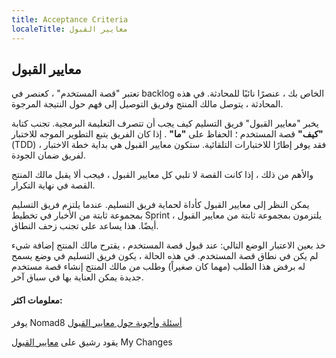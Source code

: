 ```yaml
---
title: Acceptance Criteria
localeTitle: معايير القبول
---
```

## معايير القبول

تعتبر "قصة المستخدم" ، كعنصر في backlog الخاص بك ، عنصرًا نائبًا للمحادثة. في هذه المحادثة ، يتوصل مالك المنتج وفريق التوصيل إلى فهم حول النتيجة المرجوة.

يخبر "معايير القبول" فريق التسليم كيف يجب أن تتصرف التعليمة البرمجية. تجنب كتابة **"كيف"** قصة المستخدم ؛ الحفاظ على **"ما"** . إذا كان الفريق يتبع التطوير الموجه للاختبار (TDD) ، فقد يوفر إطارًا للاختبارات التلقائية. ستكون معايير القبول هي بداية خطة الاختبار لفريق ضمان الجودة.

والأهم من ذلك ، إذا كانت القصة لا تلبي كل معايير القبول ، فيجب ألا يقبل مالك المنتج القصة في نهاية التكرار.

يمكن النظر إلى معايير القبول كأداة لحماية فريق التسليم. عندما يلتزم فريق التسليم بمجموعة ثابتة من الأخبار في تخطيط Sprint ، يلتزمون بمجموعة ثابتة من معايير القبول أيضًا. هذا يساعد على تجنب زحف النطاق.

خذ بعين الاعتبار الوضع التالي: عند قبول قصة المستخدم ، يقترح مالك المنتج إضافة شيء لم يكن في نطاق قصة المستخدم. في هذه الحالة ، يكون فريق التسليم في وضع يسمح له برفض هذا الطلب (مهما كان صغيراً) وطلب من مالك المنتج إنشاء قصة مستخدم جديدة يمكن العناية بها في سباق آخر.

#### معلومات اكثر:

يوفر Nomad8 [أسئلة وأجوبة حول معايير القبول](https://nomad8.com/acceptance_criteria/)

يقود رشيق على [معايير القبول](https://www.leadingagile.com/2014/09/acceptance-criteria/)
My Changes

